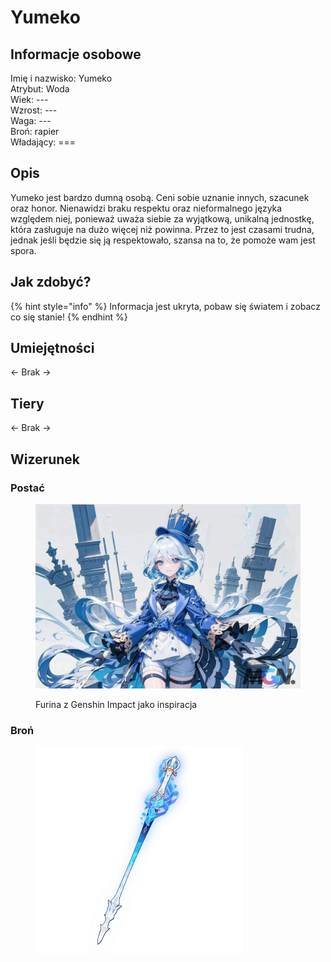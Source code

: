 # Yumeko

## Informacje osobowe

Imię i nazwisko: Yumeko\
Atrybut: Woda\
Wiek: ---\
Wzrost: ---\
Waga: ---\
Broń: rapier\
Władający: ===

## Opis

Yumeko jest bardzo dumną osobą. Ceni sobie uznanie innych, szacunek oraz honor. Nienawidzi braku respektu oraz nieformalnego języka względem niej, ponieważ uważa siebie za wyjątkową, unikalną jednostkę, która zasługuje na dużo więcej niż powinna. Przez to jest czasami trudna, jednak jeśli będzie się ją respektowało, szansa na to, że pomoże wam jest spora.

## Jak zdobyć?

{% hint style="info" %}
Informacja jest ukryta, pobaw się światem i zobacz co się stanie!
{% endhint %}

## Umiejętności

<- Brak ->

## Tiery

<- Brak ->

## Wizerunek

### Postać

<figure><img src="../../.gitbook/assets/image (19) (1).png" alt=""><figcaption><p>Furina z Genshin Impact jako inspiracja</p></figcaption></figure>

### Broń

<figure><img src="../../.gitbook/assets/image (20) (1).png" alt="" width="331"><figcaption></figcaption></figure>
